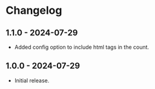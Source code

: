 # Changelog

## 1.1.0 - 2024-07-29

- Added config option to include html tags in the count.

## 1.0.0 - 2024-07-29

- Initial release.
